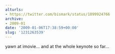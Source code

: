 ```yaml
---
alturls:
- https://twitter.com/bismark/status/1099924766
archive:
- 2009-01
date: '2009-01-06T17:38:59+00:00'
slug: '1231263539'
---
```


yawn at imovie... and at the whole keynote so far...

